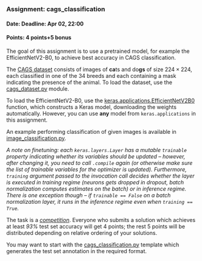 ### Assignment: cags_classification
#### Date: Deadline: Apr 02, 22:00
#### Points: 4 points+5 bonus

The goal of this assignment is to use a pretrained model, for example the
EfficientNetV2-B0, to achieve best accuracy in CAGS classification.

The [CAGS dataset](https://ufal.mff.cuni.cz/~straka/courses/npfl138/2324/demos/cags_train.html) consists
of images of **ca**ts and do**gs** of size $224×224$, each classified in one of
the 34 breeds and each containing a mask indicating the presence of the animal.
To load the dataset, use the [cags_dataset.py](https://github.com/ufal/npfl138/tree/master/labs/05/cags_dataset.py)
module.

To load the EfficientNetV2-B0, use the
[keras.applications.EfficientNetV2B0](https://keras.io/api/applications/efficientnet_v2/#efficientnetv2b0-function)
function, which constructs a Keras model, downloading the weights automatically.
However, you can use **any** model from `keras.applications` in this
assignment.

An example performing classification of given images is available in
[image_classification.py](https://github.com/ufal/npfl138/tree/master/labs/05/image_classification.py).

_A note on finetuning: each `keras.layers.Layer` has a mutable `trainable`
property indicating whether its variables should be updated – however, after
changing it, you need to call `.compile` again (or otherwise make sure the list
of trainable variables for the optimizer is updated). Furthermore, `training`
argument passed to the invocation call decides whether the layer is executed in
training regime (neurons gets dropped in dropout, batch normalization computes
estimates on the batch) or in inference regime. There is one exception though
– if `trainable == False` on a batch normalization layer, it runs in the
inference regime even when `training == True`._

The task is a [_competition_](https://ufal.mff.cuni.cz/courses/npfl138/2324-summer#competitions). Everyone who submits a solution
which achieves at least _93%_ test set accuracy will get 4 points; the rest
5 points will be distributed depending on relative ordering of your solutions.

You may want to start with the
[cags_classification.py](https://github.com/ufal/npfl138/tree/master/labs/05/cags_classification.py)
template which generates the test set annotation in the required format.
